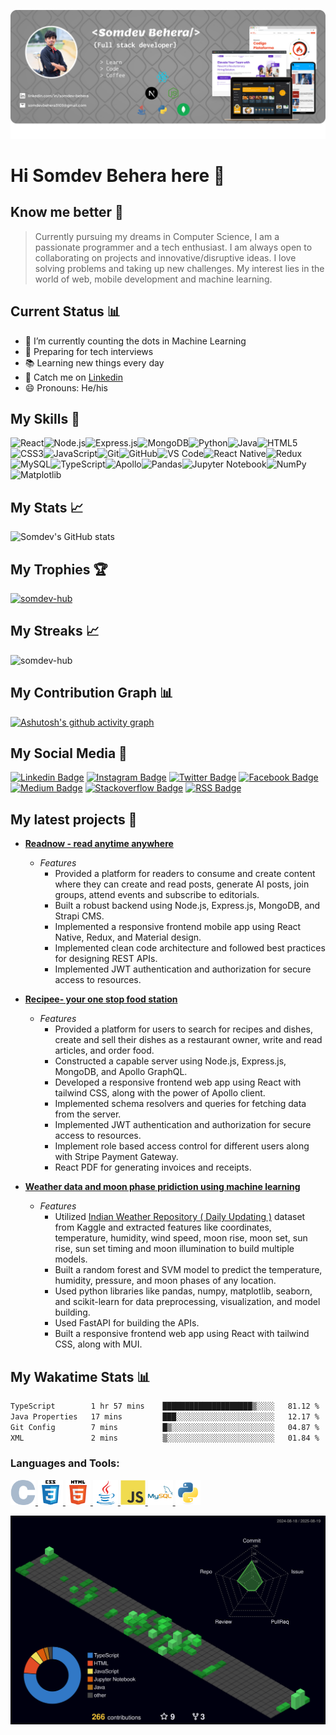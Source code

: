 ![My Profile Header](https://github.com/somdev-hub/github-content/blob/master/github%20header%202.png)

# Hi Somdev Behera here 👋

## Know me better 🚀

<blockquote>
Currently pursuing my dreams in Computer Science, I am a passionate programmer and a tech enthusiast. I am always open to collaborating on projects and innovative/disruptive ideas. I love solving problems and taking up new challenges. My interest lies in the world of web, mobile development and machine learning.
</blockquote>

## Current Status 📊

- 🌱 I’m currently counting the dots in Machine Learning
- 🔭 Preparing for tech interviews
- 📚 Learning new things every day
- 📝 Catch me on [Linkedin](www.linkedin.com/in/somdev-behera)
- 😄 Pronouns: He/his

## My Skills 🚀
<div style="display:flex;flex-wrap:wrap;">
  
<img alt="React" src="https://img.shields.io/badge/-React-45b8d8?style=flat-square&logo=react&logoColor=white" />
<img alt="Node.js" src="https://img.shields.io/badge/-Node.js-43853d?style=flat-square&logo=node.js&logoColor=white" />
<img alt="Express.js" src="https://img.shields.io/badge/Express.js-404D59?style=flat" />
<img alt="MongoDB" src="https://img.shields.io/badge/MongoDB-4EA94B?style=flat" />
<img alt="Python" src="https://img.shields.io/badge/Python-3776AB?style=flat" />
<img alt="Java" src="https://img.shields.io/badge/Java-ED8B00?style=flat" />
<img alt="HTML5" src="https://img.shields.io/badge/HTML5-E34F26?style=flat" />
<img alt="CSS3" src="https://img.shields.io/badge/CSS3-1572B6?style=flat" />
<img alt="JavaScript" src="https://img.shields.io/badge/JavaScript-F7DF1E?style=flat" />
<img alt="Git" src="https://img.shields.io/badge/Git-F05032?style=flat" />
<img alt="GitHub" src="https://img.shields.io/badge/GitHub-181717?style=flat" />
<img alt="VS Code" src="https://img.shields.io/badge/VS%20Code-007ACC?style=flat" />
<img alt="React Native" src="https://img.shields.io/badge/React_Native-20232A?style=flat" />
<img alt="Redux" src="https://img.shields.io/badge/Redux-593D88?style=flat" />
<img alt="MySQL" src="https://img.shields.io/badge/MySQL-00000F?style=flat" />
  <img alt="TypeScript" src="https://img.shields.io/badge/-TypeScript-007ACC?style=flat-square&logo=typescript&logoColor=white" />
    <img alt="Apollo" src="https://img.shields.io/badge/-Apollo%20GraphQL-311C87?style=flat-square&logo=apollo-graphql&logoColor=white" />
    <img alt="Pandas" src="https://img.shields.io/badge/-Pandas-150458?style=flat-square&logo=pandas&logoColor=white" />
    <img alt="Jupyter Notebook" src="https://img.shields.io/badge/-Jupyter%20Notebook-F37626?style=flat-square&logo=jupyter&logoColor=white" />
    <img alt="NumPy" src="https://img.shields.io/badge/-NumPy-013243?style=flat-square&logo=numpy&logoColor=white" />
    <img alt="Matplotlib" src="https://img.shields.io/badge/-Matplotlib-11557C?style=flat-square&logo=matplotlib&logoColor=white" />
</div>


## My Stats 📈

![Somdev's GitHub stats](https://github-readme-stats.vercel.app/api?username=somdev-hub&show_icons=true&theme=radical)

## My Trophies 🏆

<p align="left"> <a href="https://github.com/ryo-ma/github-profile-trophy"><img src="https://github-profile-trophy.vercel.app/?username=somdev-hub" alt="somdev-hub" /></a> </p>

## My Streaks 📈

<p align="left"> <img src="https://github-readme-streak-stats.herokuapp.com/?user=somdev-hub&" alt="somdev-hub" /> </p>

## My Contribution Graph 📊

[![Ashutosh's github activity graph](https://github-readme-activity-graph.vercel.app/graph?username=somdev-hub&bg_color=111113&color=e6e6e6&line=4c9e83&point=403d3d&area=true&hide_border=true)](https://github.com/ashutosh00710/github-readme-activity-graph)

## My Social Media 📱

[![Linkedin Badge](https://img.shields.io/badge/-somdevbehera-blue?style=flat-square&logo=Linkedin&logoColor=white&link=https://www.linkedin.com/in/somdev-behera/)](https://www.linkedin.com/in/somdev-behera/)
[![Instagram Badge](https://img.shields.io/badge/-somdev_behera-purple?style=flat-square&logo=instagram&logoColor=white&link=https://instagram.com/somdev_behera/)](https://instagram.com/somdev_behera)
[![Twitter Badge](https://img.shields.io/badge/-somdevbehera1-blue?style=flat-square&logo=twitter&logoColor=white&link=https://twitter.com/somdevbehera1)](https://twitter.com/somdevbehera1)
[![Facebook Badge](https://img.shields.io/badge/-somdev.behera.9-blue?style=flat-square&logo=facebook&logoColor=white&link=https://www.facebook.com/somdev.behera.9/)](https://www.facebook.com/somdev.behera.9)
[![Medium Badge](https://img.shields.io/badge/-somdevbehera3103-black?style=flat-square&logo=medium&logoColor=white&link=https://medium.com/@somdevbehera3103)](https://medium.com/@somdevbehera3103)
[![Stackoverflow Badge](https://img.shields.io/badge/-somdevbehera-orange?style=flat-square&logo=stackoverflow&logoColor=white&link=https://stackoverflow.com/users/14439217/somdev-behera)](https://stackoverflow.com/users/14439217/somdev-behera)
[![RSS Badge](https://img.shields.io/badge/-somdevbehera3103-orange?style=flat-square&logo=rss&logoColor=white&link=http://feeds.feedburner.com/programmerfoundationblog)](http://feeds.feedburner.com/programmerfoundationblog)

## My latest projects 🚀

- [**Readnow - read anytime anywhere**](https://github.com/somdev-hub/readnow)

  - _Features_
    - Provided a platform for readers to consume and create content where they can create and read posts, generate AI posts, join groups, attend events and subscribe to editorials.
    - Built a robust backend using Node.js, Express.js, MongoDB, and Strapi CMS.
    - Implemented a responsive frontend mobile app using React Native, Redux, and Material design.
    - Implemented clean code architecture and followed best practices for designing REST APIs.
    - Implemented JWT authentication and authorization for secure access to resources.

- [**Recipee- your one stop food station**](https://github.com/somdev-hub/recipee)
  - _Features_
    - Provided a platform for users to search for recipes and dishes, create and sell their dishes as a restaurant owner, write and read articles, and order food.
    - Constructed a capable server using Node.js, Express.js, MongoDB, and Apollo GraphQL.
    - Developed a responsive frontend web app using React with tailwind CSS, along with the power of Apollo client.
    - Implemented schema resolvers and queries for fetching data from the server.
    - Implemented JWT authentication and authorization for secure access to resources.
    - Implement role based access control for different users along with Stripe Payment Gateway.
    - React PDF for generating invoices and receipts.
- [**Weather data and moon phase pridiction using machine learning**](https://github.com/somdev-hub/weather-report)
  - _Features_
    - Utilized [Indian Weather Repository ( Daily Updating )](https://www.kaggle.com/datasets/nelgiriyewithana/indian-weather-repository-daily-snapshot) dataset from Kaggle and extracted features like coordinates, temperature, humidity, wind speed, moon rise, moon set, sun rise, sun set timing and moon illumination to build multiple models.
    - Built a random forest and SVM model to predict the temperature, humidity, pressure, and moon phases of any location.
    - Used python libraries like pandas, numpy, matplotlib, seaborn, and scikit-learn for data preprocessing, visualization, and model building.
    - Used FastAPI for building the APIs.
    - Built a responsive frontend web app using React with tailwind CSS, along with MUI.

## My Wakatime Stats 📊

<!--START_SECTION:waka-->

```txt
TypeScript        1 hr 57 mins    ████████████████████▒░░░░   81.12 %
Java Properties   17 mins         ███░░░░░░░░░░░░░░░░░░░░░░   12.17 %
Git Config        7 mins          █▒░░░░░░░░░░░░░░░░░░░░░░░   04.87 %
XML               2 mins          ▒░░░░░░░░░░░░░░░░░░░░░░░░   01.84 %
```

<!--END_SECTION:waka-->

<h3 align="left">Languages and Tools:</h3>

<p align="left"> <a href="https://www.cprogramming.com/" target="_blank"> <img src="https://raw.githubusercontent.com/devicons/devicon/master/icons/c/c-original.svg" alt="c" width="40" height="40"/> </a> <a href="https://www.w3schools.com/css/" target="_blank"> <img src="https://raw.githubusercontent.com/devicons/devicon/master/icons/css3/css3-original-wordmark.svg" alt="css3" width="40" height="40"/> </a> <a href="https://www.w3.org/html/" target="_blank"> <img src="https://raw.githubusercontent.com/devicons/devicon/master/icons/html5/html5-original-wordmark.svg" alt="html5" width="40" height="40"/> </a> <a href="https://www.java.com" target="_blank"> <img src="https://raw.githubusercontent.com/devicons/devicon/master/icons/java/java-original.svg" alt="java" width="40" height="40"/> </a> <a href="https://developer.mozilla.org/en-US/docs/Web/JavaScript" target="_blank"> <img src="https://raw.githubusercontent.com/devicons/devicon/master/icons/javascript/javascript-original.svg" alt="javascript" width="40" height="40"/> </a> <a href="https://www.mysql.com/" target="_blank"> <img src="https://raw.githubusercontent.com/devicons/devicon/master/icons/mysql/mysql-original-wordmark.svg" alt="mysql" width="40" height="40"/> </a> <a href="https://www.python.org" target="_blank"> <img src="https://raw.githubusercontent.com/devicons/devicon/master/icons/python/python-original.svg" alt="python" width="40" height="40"/> </a> </p>

![](./profile-3d-contrib/profile-night-green.svg)
